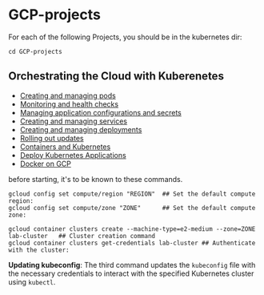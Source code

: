 # GCP-projects

For each of the following Projects, you should be in the kubernetes dir:
```
cd GCP-projects
```

## Orchestrating the Cloud with Kuberenetes
  * [Creating and managing pods](Creating%20and%20managing%20pods.md)
  * [Monitoring and health checks](Monitoring%20and%20Health%20Checks.md)
  * [Managing application configurations and secrets](Managing%20application%20configurations%20and%20secrets.md)
  * [Creating and managing services](Creating%20and%20Managing%20Services.md)
  * [Creating and managing deployments](Creating%20and%20Managing%20Deployments.md)
  * [Rolling out updates](Rolling%20out%20Updates.md)
  * [Containers and Kubernetes](Containers%20and%20Kubernetes/README.md)
  * [Deploy Kubernetes Applications](Deploy%20Kubernetes%20Applications%20on%20GKE/Deploy%20Kubernetes%20Applications.md)
  * [Docker on GCP](Docker%20on%20GCP/Docker%20on%20GCP.md)
  

before starting, it's to be known to these commands.

```shell
gcloud config set compute/region "REGION"  ## Set the default compute region:
gcloud config set compute/zone "ZONE"      ## Set the default compute zone:

gcloud container clusters create --machine-type=e2-medium --zone=ZONE lab-cluster   ## Cluster creation command
gcloud container clusters get-credentials lab-cluster ## Authenticate with the cluster:
```
**Updating kubeconfig**: The third command updates the `kubeconfig` file with the necessary credentials to interact with the specified Kubernetes cluster using `kubectl`.



